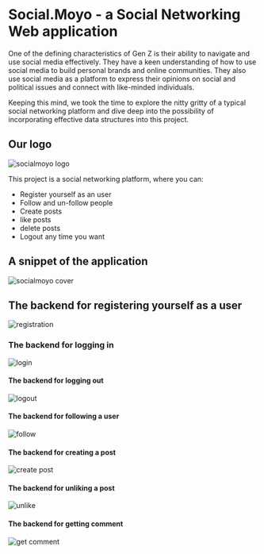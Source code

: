 # Social.Moyo - a Social Networking Web application

One of the defining characteristics of Gen Z is their ability to navigate and use social media effectively. They have a keen understanding of how to use social media to build personal brands and online communities. They also use social media as a platform to express their opinions on social and political issues and connect with like-minded individuals.

Keeping this mind, we took the time to explore the nitty gritty of a typical social networking platform and dive deep into the possibility of incorporating effective data structures into this project.
##
##
## Our logo

![socialmoyo logo](https://user-images.githubusercontent.com/99015731/226156690-6367e5e5-d738-4ee3-8f13-46f5d2febcfb.jpeg)




This project is a social networking platform, where you can:

- Register yourself as an user
- Follow and un-follow people
- Create posts
- like posts
- delete posts
- Logout any time you want




## A snippet of the application

![socialmoyo cover](https://user-images.githubusercontent.com/99015731/226156776-f0b14952-28a3-41d2-9330-a334cbc95d88.png)




## The backend for registering yourself as a user

![registration](https://user-images.githubusercontent.com/99015731/226156256-7cdc74ef-9f00-47d3-b568-6a49234bc505.jpeg)




### The backend for logging in

![login](https://user-images.githubusercontent.com/99015731/226156354-aa10242f-eb57-4cbe-a46b-bd5ecadfb7aa.jpeg)




#### The backend for logging out

![logout](https://user-images.githubusercontent.com/99015731/226156465-ecbcadf9-ce76-44f3-96cf-91dadd691f82.jpeg)




#### The backend for following a user

![follow](https://user-images.githubusercontent.com/99015731/226156496-1725a793-56ce-40bd-8851-4ef3930ffb14.jpeg)




#### The backend for creating a post

![create post](https://user-images.githubusercontent.com/99015731/226156517-87a890f1-938f-4d59-8ed8-4dbb7313ecba.jpeg)




#### The backend for unliking a post

![unlike](https://user-images.githubusercontent.com/99015731/226156541-20b92121-6fda-436c-9b04-1780c527e1d8.jpeg)




#### The backend for getting comment

![get comment](https://user-images.githubusercontent.com/99015731/226156566-5448b0bb-285b-4785-bf1e-37b911bb2c5c.jpeg)
